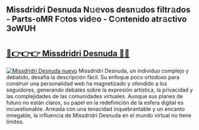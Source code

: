## Missdridri Desnuda N𝚞𝚎vos desn𝚞dos filtr𝚊dos - Parts-oMR F𝚘tos vid𝚎o - C𝚘ntenido atr𝚊ctivo 3oWUH

# <h2><a href="http://mbbrj5l.tromn.icu/?c=Missdridri+Desnuda">🔗👉👉👉 Missdridri Desnuda 🔗🔗</a></h2>

[![Missdridri Desnuda nuevo](https://i.imgur.com/pEAQMta.gif)](http://mbbrj5l.tromn.icu/?c=Missdridri+Desnuda)
Missdridri Desnuda, un individuo complejo y debatido, desafía la descripción fácil. Su enfoque poco ortodoxo para construir una personalidad web ha magnetizado y ofendido a los seguidores, generando debates sobre la expresión artística, la privacidad y las complejidades de las comunidades virtuales. Aunque sus planes de futuro no están claros, su papel en la redefinición de la esfera digital es incuestionable. Armada con una tenacidad inquebrantable y un encanto innegable, la influencia de Missdridri Desnuda en el mundo virtual no tiene límites.
